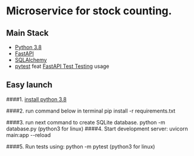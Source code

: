 # Microservice for stock counting.

## Main Stack
* [Python 3.8](https://www.python.org/)
* [FastAPI](https://fastapi.tiangolo.com/)
* [SQLAlchemy](https://www.sqlalchemy.org/)
* [pytest](https://docs.pytest.org/) feat [FastAPI Test Testing](https://fastapi.tiangolo.com/tutorial/testing/) usage

## Easy launch

####1. [install python 3.8](https://www.python.org/downloads/release/python-383/)

####2. run command below in terminal
        pip install -r requirements.txt

####3. run next command to create SQLite database.
        python -m database.py (python3 for linux)
####4. Start development server:
        uvicorn main:app --reload

####5. Run tests using:
        python -m pytest (python3 for linux)

